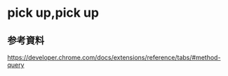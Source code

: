 # pick up,pick up

## 参考資料

https://developer.chrome.com/docs/extensions/reference/tabs/#method-query

